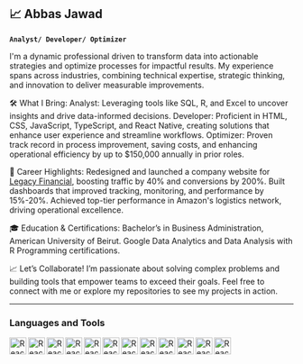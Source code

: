 ## 📈 Abbas Jawad

**`Analyst/ Developer/ Optimizer`**

I'm a dynamic professional driven to transform data into actionable strategies and optimize processes for impactful results. My experience spans across industries, combining technical expertise, strategic thinking, and innovation to deliver measurable improvements.

🛠️ What I Bring:
Analyst: Leveraging tools like SQL, R, and Excel to uncover insights and drive data-informed decisions.
Developer: Proficient in HTML, CSS, JavaScript, TypeScript, and React Native, creating solutions that enhance user experience and streamline workflows.
Optimizer: Proven track record in process improvement, saving costs, and enhancing operational efficiency by up to $150,000 annually in prior roles.

🌟 Career Highlights:
Redesigned and launched a company website for [Legacy Financial](https://legacyfinancial.ai/), boosting traffic by 40% and conversions by 200%. 
Built dashboards that improved tracking, monitoring, and performance by 15%-20%.
Achieved top-tier performance in Amazon's logistics network, driving operational excellence.

🎓 Education & Certifications:
Bachelor’s in Business Administration, American University of Beirut.
Google Data Analytics and Data Analysis with R Programming certifications.

📈 Let’s Collaborate!
I’m passionate about solving complex problems and building tools that empower teams to exceed their goals. Feel free to connect with me or explore my repositories to see my projects in action.

---

### Languages and Tools
<img align="left" alt="React" width="30px" src="https://cdn.jsdelivr.net/gh/devicons/devicon@latest/icons/react/react-original.svg" /> 
<img align="left" alt="React" width="30px" src="https://cdn.jsdelivr.net/gh/devicons/devicon@latest/icons/html5/html5-original.svg" /> 
<img align="left" alt="React" width="30px" src="https://cdn.jsdelivr.net/gh/devicons/devicon@latest/icons/css3/css3-plain.svg" /> 
<img align="left" alt="React" width="30px" src="https://cdn.jsdelivr.net/gh/devicons/devicon@latest/icons/javascript/javascript-original.svg" /> 
<img align="left" alt="React" width="30px" src="https://cdn.jsdelivr.net/gh/devicons/devicon@latest/icons/nodejs/nodejs-original-wordmark.svg" /> 
<img align="left" alt="React" width="30px" src="https://cdn.jsdelivr.net/gh/devicons/devicon@latest/icons/python/python-original.svg" /> 
<img align="left" alt="React" width="30px" src="https://cdn.jsdelivr.net/gh/devicons/devicon@latest/icons/jupyter/jupyter-original-wordmark.svg" />
<img align="left" alt="React" width="30px" src="https://cdn.jsdelivr.net/gh/devicons/devicon@latest/icons/r/r-original.svg"  />
<img align="left" alt="React" width="30px" src="https://cdn.jsdelivr.net/gh/devicons/devicon@latest/icons/mysql/mysql-original.svg" />
<img align="left" alt="React" width="30px" src="https://cdn.jsdelivr.net/gh/devicons/devicon@latest/icons/figma/figma-original.svg" />
<img align="left" alt="React" width="30px" src="https://cdn.jsdelivr.net/gh/devicons/devicon@latest/icons/kaggle/kaggle-original.svg" />
<img align="left" alt="React" width="30px" src="https://cdn.jsdelivr.net/gh/devicons/devicon@latest/icons/kibana/kibana-original.svg" />
<!--
**abbasjdev/abbasjdev** is a ✨ _special_ ✨ repository because its `README.md` (this file) appears on your GitHub profile.

Here are some ideas to get you started:

- 🔭 I’m currently working on ...
- 🌱 I’m currently learning ...
- 👯 I’m looking to collaborate on ...
- 🤔 I’m looking for help with ...
- 💬 Ask me about ...
- 📫 How to reach me: ...
- 😄 Pronouns: ...
- ⚡ Fun fact: ...
-->
